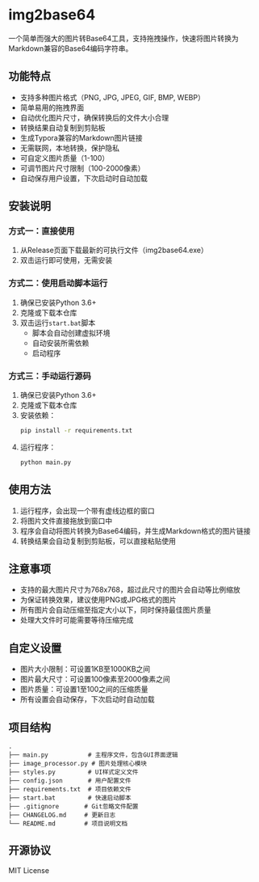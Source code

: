 # img2base64

一个简单而强大的图片转Base64工具，支持拖拽操作，快速将图片转换为Markdown兼容的Base64编码字符串。

## 功能特点

- 支持多种图片格式（PNG, JPG, JPEG, GIF, BMP, WEBP）
- 简单易用的拖拽界面
- 自动优化图片尺寸，确保转换后的文件大小合理
- 转换结果自动复制到剪贴板
- 生成Typora兼容的Markdown图片链接
- 无需联网，本地转换，保护隐私
- 可自定义图片质量（1-100）
- 可调节图片尺寸限制（100-2000像素）
- 自动保存用户设置，下次启动时自动加载

## 安装说明

### 方式一：直接使用

1. 从Release页面下载最新的可执行文件（img2base64.exe）
2. 双击运行即可使用，无需安装

### 方式二：使用启动脚本运行

1. 确保已安装Python 3.6+
2. 克隆或下载本仓库
3. 双击运行`start.bat`脚本
   - 脚本会自动创建虚拟环境
   - 自动安装所需依赖
   - 启动程序

### 方式三：手动运行源码

1. 确保已安装Python 3.6+
2. 克隆或下载本仓库
3. 安装依赖：
   ```bash
   pip install -r requirements.txt
   ```
4. 运行程序：
   ```bash
   python main.py
   ```

## 使用方法

1. 运行程序，会出现一个带有虚线边框的窗口
2. 将图片文件直接拖放到窗口中
3. 程序会自动将图片转换为Base64编码，并生成Markdown格式的图片链接
4. 转换结果会自动复制到剪贴板，可以直接粘贴使用

## 注意事项

- 支持的最大图片尺寸为768x768，超过此尺寸的图片会自动等比例缩放
- 为保证转换效果，建议使用PNG或JPG格式的图片
- 所有图片会自动压缩至指定大小以下，同时保持最佳图片质量
- 处理大文件时可能需要等待压缩完成

## 自定义设置

- 图片大小限制：可设置1KB至1000KB之间
- 图片最大尺寸：可设置100像素至2000像素之间
- 图片质量：可设置1至100之间的压缩质量
- 所有设置会自动保存，下次启动时自动加载

## 项目结构

```
.
├── main.py           # 主程序文件，包含GUI界面逻辑
├── image_processor.py # 图片处理核心模块
├── styles.py         # UI样式定义文件
├── config.json       # 用户配置文件
├── requirements.txt  # 项目依赖文件
├── start.bat         # 快速启动脚本
├── .gitignore       # Git忽略文件配置
├── CHANGELOG.md     # 更新日志
└── README.md        # 项目说明文档
```

## 开源协议

MIT License